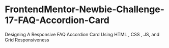 # FrontendMentor-Newbie-Challenge-17-FAQ-Accordion-Card
Designing A Responsive FAQ Accordion Card Using HTML , CSS , JS, and Grid Responsiveness
